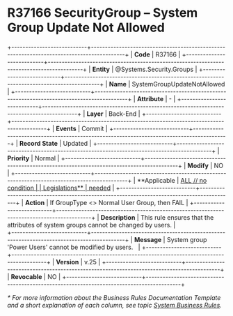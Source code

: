 ﻿---
erp.type: business-rule
erp.entity: Systems.Security.Groups
---

# R37166 SecurityGroup – System Group Update Not Allowed
+---------------------------+------------------------------------------------------------------------------------------+
| **Code**                  | R37166                                                                                   |
+---------------------------+------------------------------------------------------------------------------------------+
| **Entity**                | @Systems.Security.Groups                                                                 |
+---------------------------+------------------------------------------------------------------------------------------+
| **Name**                  | SystemGroupUpdateNotAllowed                                                               |
+---------------------------+------------------------------------------------------------------------------------------+
| **Attribute**             | \-                                                                                       |
+---------------------------+------------------------------------------------------------------------------------------+
| **Layer**                 | Back-End                                                                                 |
+---------------------------+------------------------------------------------------------------------------------------+
| **Events**                | Commit                                                                                   |
+---------------------------+------------------------------------------------------------------------------------------+
| **Record State**          | Updated                                                                                  |
+---------------------------+------------------------------------------------------------------------------------------+
| **Priority**              | Normal                                                                                   |
+---------------------------+------------------------------------------------------------------------------------------+
| **Modify**                | NO                                                                                       |
+---------------------------+------------------------------------------------------------------------------------------+
| **Applicable              | [ALL // no condition                                                                     |
| Legislations**            | needed](xref:applicable-legislations)                                                    |
+---------------------------+------------------------------------------------------------------------------------------+
| **Action**                | If GroupType <> Normal User Group, then FAIL                                             |
+---------------------------+------------------------------------------------------------------------------------------+
| **Description**           | This rule ensures that the attributes of system groups cannot be changed by users.       |                      
+---------------------------+------------------------------------------------------------------------------------------+
| **Message**               | System group 'Power Users' cannot be modified by users.                                  |
+---------------------------+------------------------------------------------------------------------------------------+
| **Version**               | v.25                                                                                     |
+---------------------------+------------------------------------------------------------------------------------------+
| **Revocable**             | NO                                                                                       |
+---------------------------+------------------------------------------------------------------------------------------+

*\* For more information about the Business Rules Documentation Template and a short explanation of each column, see
topic [System Business Rules](../templates/template-description-system-business-rules.md).*
